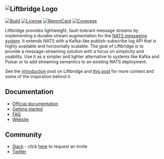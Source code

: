 ![Liftbridge Logo](./website/static/img/liftbridge_full.png)
---
[![Build][Build-Status-Image]][Build-Status-Url] [![License][License-Image]][License-Url] [![ReportCard][ReportCard-Image]][ReportCard-Url] [![Coverage][Coverage-Image]][Coverage-Url]

Liftbridge provides lightweight, fault-tolerant message streams by implementing
a durable stream augmentation for the [NATS messaging system](https://nats.io).
It extends NATS with a Kafka-like publish-subscribe log API that is highly
available and horizontally scalable. The goal of Liftbridge is to provide a
message-streaming solution with a focus on simplicity and usability. Use it as
a simpler and lighter alternative to systems like Kafka and Pulsar or to add
streaming semantics to an existing NATS deployment.

See the [introduction](https://bravenewgeek.com/introducing-liftbridge-lightweight-fault-tolerant-message-streams/)
post on Liftbridge and [this post](https://bravenewgeek.com/building-a-distributed-log-from-scratch-part-5-sketching-a-new-system/)
for more context and some of the inspiration behind it.

## Documentation

- [Official documentation](https://liftbridge.io/docs/overview.html)
- [Getting started](https://liftbridge.io/docs/quick-start.html)
- [FAQ](https://liftbridge.io/docs/faq.html)
- [Website](https://liftbridge.io)

## Community

- [Slack](https://liftbridge.slack.com) - click [here](https://liftbridge.io/help.html) to request an invite
- [Twitter](https://twitter.com/liftbridge_io)


[License-Url]: https://www.apache.org/licenses/LICENSE-2.0
[License-Image]: https://img.shields.io/badge/License-Apache2-blue.svg
[Build-Status-Url]: https://circleci.com/gh/liftbridge-io/liftbridge
[Build-Status-Image]: https://circleci.com/gh/liftbridge-io/liftbridge.svg?style=svg
[ReportCard-Url]: https://goreportcard.com/report/github.com/liftbridge-io/liftbridge
[ReportCard-Image]: https://goreportcard.com/badge/github.com/liftbridge-io/liftbridge
[Coverage-Url]: https://coveralls.io/github/liftbridge-io/liftbridge?branch=master
[Coverage-image]: https://coveralls.io/repos/github/liftbridge-io/liftbridge/badge.svg?branch=master
